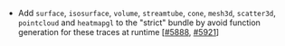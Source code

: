  - Add `surface`, `isosurface`, `volume`, `streamtube`, `cone`, `mesh3d`, `scatter3d`, `pointcloud`
   and `heatmapgl` to the "strict" bundle by avoid function generation for these traces at runtime [[#5888](https://github.com/plotly/plotly.js/pull/5888), [#5921](https://github.com/plotly/plotly.js/pull/5921)]
